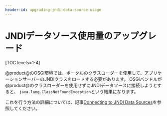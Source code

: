 ```yaml
---
header-id: upgrading-jndi-data-source-usage
---
```


# JNDIデータソース使用量のアップグレード

[TOC levels=1-4]

@product@のOSGi環境では、ポータルのクラスローダーを使用して、アプリケーションサーバーのJNDIクラスをロードする必要があります。 OSGiバンドルが@product@のクラスローダーを使用せずにJNDIデータソースに接続しようとすると、 `java.lang.ClassNotFoundException`という結果になります。

これを行う方法の詳細については、記事[Connecting to JNDI Data Sources](/docs/7-1/tutorials/-/knowledge_base/t/connecting-to-data-sources-using-jndi)を参照してください。
